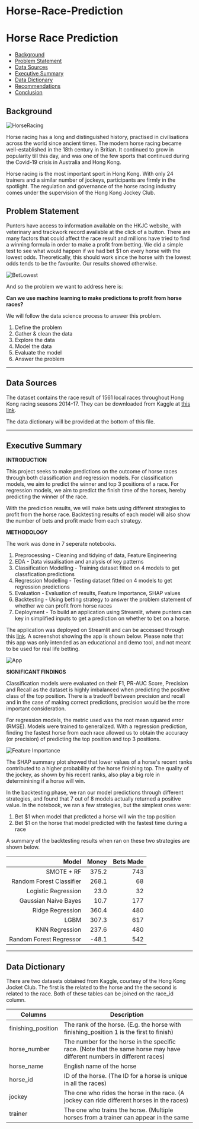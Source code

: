 # Horse-Race-Prediction
# Horse Race Prediction
 - [Background](#Background)
 - [Problem Statement](#Problem-Statement)
 - [Data Sources](#Data-Sources)
 - [Executive Summary](#Executive-Summary)
 - [Data Dictionary](#Data-Dictionary)
 - [Recommendations](#Recommendations)
 - [Conclusion](#Conclusion)
 

## Background
![HorseRacing](https://github.com/ethan-eplee/HorseRacePrediction/blob/main/images/horseracing.jpg)

Horse racing has a long and distinguished history, practised in civilisations across the world since ancient times. The modern horse racing became well-established in the 18th century in Britian. It continued to grow in popularity till this day, and was one of the few sports that continued during the Covid-19 crisis in Australia and Hong Kong.

Horse racing is the most important sport in Hong Kong. With only 24 trainers and a similar number of jockeys, participants are firmly in the spotlight. The regulation and governance of the horse racing industry comes under the supervision of the Hong Kong Jockey Club.

## Problem Statement
Punters have access to information available on the HKJC website, with veterinary and trackwork record available at the click of a button. There are many factors that could affect the race result and millions have tried to find a winning formula in order to make a profit from betting. We did a simple test to see what would happen if we had bet $1 on every horse with the lowest odds. Theoretically, this should work since the horse with the lowest odds tends to be the favourite. Our results showed otherwise.

![BetLowest](https://github.com/ethan-eplee/HorseRacePrediction/blob/main/images/bet_lowest_odds.jpg)

And so the problem we want to address here is: 

**Can we use machine learning to make predictions to profit from horse races?**

We will follow the data science process to answer this problem.
1. Define the problem
2. Gather & clean the data
3. Explore the data
4. Model the data
5. Evaluate the model
6. Answer the problem

--- 
## Data Sources
The dataset contains the race result of 1561 local races throughout Hong Kong racing seasons 2014-17. They can be downloaded from Kaggle at [this link](https://www.kaggle.com/datasets/lantanacamara/hong-kong-horse-racing).

The data dictionary will be provided at the bottom of this file.

---
## Executive Summary
**INTRODUCTION**

This project seeks to make predictions on the outcome of horse races through both classification and regression models. For classification models, we aim to predict the winner and top 3 positions of a race. For regression models, we aim to predict the finish time of the horses, hereby predicting the winner of the race.

With the prediction results, we will make bets using different strategies to profit from the horse race. Backtesting results of each model will also show the number of bets and profit made from each strategy.

**METHODOLOGY**

The work was done in 7 seperate notebooks.
1. Preprocessing - Cleaning and tidying of data, Feature Engineering
2. EDA - Data visualisation and analysis of key patterns
3. Classification Modelling - Training dataset fitted on 4 models to get classfication predictions
4. Regression Modelling - Testing dataset fitted on 4 models to get regression predictions
5. Evaluation - Evaluation of results, Feature Importance, SHAP values
6. Backtesting - Using betting strategy to answer the problem statement of whether we can profit from horse races
7. Deployment - To build an application using Streamlit, where punters can key in simplified inputs to get a prediction on whether to bet on a horse.

The application was deployed on Streamlit and can be accessed through this [link](https://ethan-horseraceprediction.streamlitapp.com/). A screenshot showing the app is shown below. Please note that this app was only intended as an educational and demo tool, and not meant to be used for real life betting.

![App](https://github.com/ethan-eplee/HorseRacePrediction/blob/main/images/app.jpg)


**SIGNIFICANT FINDINGS**

Classification models were evaluated on their F1, PR-AUC Score, Precision and Recall as the dataset is highly imbalanced when predicting the positive class of the top position. There is a tradeoff between precision and recall and in the case of making correct predictions, precision would be the more important consideration.

For regression models, the metric used was the root mean squared error (RMSE). Models were trained to generalized. With a regression prediction, finding the fastest horse from each race allowed us to obtain the accuracy (or precision) of predicting the top position and top 3 positions.

![Feature Importance](https://github.com/ethan-eplee/HorseRacePrediction/blob/main/images/shap_features.jpg)

The SHAP summary plot showed that lower values of a horse's recent ranks contributed to a higher probability of the horse finishing top. The quality of the jockey, as shown by his recent ranks, also play a big role in determinining if a horse will win.

In the backtesting phase, we ran our model predictions through different strategies, and found that 7 out of 8 models actually returned a positive value. In the notebook, we ran a few strategies, but the simplest ones were:
1. Bet $1 when model that predicted a horse will win the top position
2. Bet $1 on the horse that model predicted with the fastest time during a race

A summary of the backtesting results when ran on these two strategies are shown below.

|                **Model** 	| **Money** 	| **Bets Made** 	|
|-------------------------:	|----------:	|--------------:	|
|               SMOTE + RF 	|     375.2 	|           743 	|
| Random Forest Classifier 	|     268.1 	|            68 	|
|      Logistic Regression 	|      23.0 	|            32 	|
|     Gaussian Naive Bayes 	|      10.7 	|           177 	|
|         Ridge Regression 	|     360.4 	|           480 	|
|                     LGBM 	|     307.3 	|           617 	|
|           KNN Regression 	|     237.6 	|           480 	|
|  Random Forest Regressor 	|     -48.1 	|           542 	|

---
## Data Dictionary

There are two datasets obtained from Kaggle, courtesy of the Hong Kong Jocket Club. The first is the related to the horse and the the second is related to the race. Both of these tables can be joined on the race_id column.

| Columns               	| Description                                                                                                                                                                            	|
|-----------------------	|----------------------------------------------------------------------------------------------------------------------------------------------------------------------------------------	|
| finishing_position    	| The rank of the horse. (E.g. the horse with finishing_position 1 is the first to finish)                                                                                               	|
| horse_number          	| The number for the horse in the specific race. (Note that the same horse may have different numbers in different races)                                                                	|
| horse_name            	| English name of the horse                                                                                                                                                              	|
| horse_id              	| ID of the horse. (The ID for a horse is unique in all the races)                                                                                                                       	|
| jockey                	| The one who rides the horse in the race. (A jockey can ride different horses in the races)                                                                                             	|
| trainer               	| The one who trains the horse. (Multiple horses from a trainer can appear in the same 
